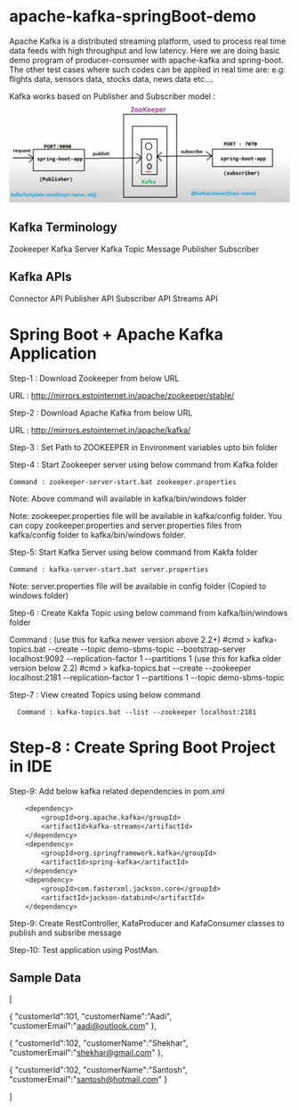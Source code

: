 # apache-kafka-springBoot-demo

Apache Kafka is a distributed streaming platform, used to process real time data feeds with high throughput and low latency. Here we are doing basic demo program 
of producer-consumer with apache-kafka and spring-boot. The other test cases where such codes can be applied in real time are:
e.g: flights data, sensors data, stocks data, news data etc....

Kafka works based on Publisher and Subscriber model :
![](https://github.com/AadityaUoHyd/apache-kafka-springBoot-demo/blob/master/kafka-pic.jpg)

Kafka Terminology
-----------------
Zookeeper
Kafka Server
Kafka Topic
Message
Publisher
Subscriber

Kafka APIs
----------
Connector API
Publisher API
Subscriber API
Streams API


Spring Boot + Apache Kafka Application
=======================================

Step-1 : Download Zookeeper from below URL

   URL : http://mirrors.estointernet.in/apache/zookeeper/stable/

Step-2 : Download Apache Kafka from below URL

   URL : http://mirrors.estointernet.in/apache/kafka/

Step-3 : Set Path to ZOOKEEPER in Environment variables upto bin folder

Step-4 : Start Zookeeper server using below command from Kafka folder

    Command : zookeeper-server-start.bat zookeeper.properties

Note: Above command will available in kafka/bin/windows folder

Note: zookeeper.properties file will be available in kafka/config folder. You can copy zookeeper.properties and server.properties files from kafka/config folder to kafka/bin/windows folder.

Step-5: Start Kafka Server using below command from Kakfa folder

    Command : kafka-server-start.bat server.properties

Note: server.properties file will be available in config folder (Copied to windows folder)

Step-6 : Create Kakfa Topic using below command from kafka/bin/windows folder

Command : (use this for kafka newer version above 2.2+) #cmd > kafka-topics.bat --create --topic demo-sbms-topic --bootstrap-server localhost:9092 --replication-factor 1 --partitions 1
          (use this for kafka older version below 2.2) #cmd > kafka-topics.bat --create --zookeeper localhost:2181 --replication-factor 1 --partitions 1 --topic demo-sbms-topic
          

Step-7 : View created Topics using below command

      Command : kafka-topics.bat --list --zookeeper localhost:2181

Step-8 : Create Spring Boot Project in IDE
===========================================

Step-9: Add below kafka related dependencies in pom.xml

		<dependency>
			<groupId>org.apache.kafka</groupId>
			<artifactId>kafka-streams</artifactId>
		</dependency>
		<dependency>
			<groupId>org.springframework.kafka</groupId>
			<artifactId>spring-kafka</artifactId>
		</dependency>
		<dependency>
			<groupId>com.fasterxml.jackson.core</groupId>
			<artifactId>jackson-databind</artifactId>
		</dependency>
		

Step-9: Create RestController, KafaProducer and KafaConsumer classes to publish and subsribe message


Step-10: Test application using PostMan.


Sample Data
-----------

[

  {
   "customerId":101,
   "customerName":"Aadi",
   "customerEmail":"aadi@outlook.com"
  },

  {
   "customerId":102,
   "customerName":"Shekhar",
   "customerEmail":"shekhar@gmail.com"
  },

  {
   "customerId":102,
   "customerName":"Santosh",
   "customerEmail":"santosh@hotmail.com"
  }

]
